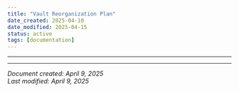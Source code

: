 ```yaml
---
title: "Vault Reorganization Plan"
date_created: 2025-04-10
date_modified: 2025-04-15
status: active
tags: [documentation]
---
```


---

---


*Document created: April 9, 2025*  
*Last modified: April 9, 2025*
